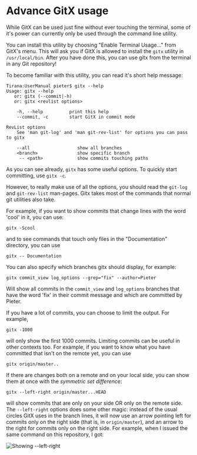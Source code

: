 Advance GitX usage
==================

While GitX can be used just fine without ever touching the terminal, some of
it's power can currently only be used through the command line utility.

You can install this utility by choosing "Enable Terminal Usage…" from GitX's menu. This will ask you if GitX is allowed to install the `gitx` utility in `/usr/local/bin`. After you have done this, you can use gitx from the terminal in any Git repository!

To become familiar with this utility, you can read it's short help message:

	Tirana:UserManual pieter$ gitx --help
	Usage: gitx --help
	   or: gitx (--commit|-h)
	   or: gitx <revlist options>

		-h, --help          print this help
		--commit, -c        start GitX in commit mode

	RevList options
		See 'man git-log' and 'man git-rev-list' for options you can pass to gitx

		--all                  show all branches
		<branch>               show specific branch
		 -- <path>             show commits touching paths

As you can see already, `gitx` has some useful options. To quickly start committing, use `gitx -c`.

However, to really make use of all the options, you should read the `git-log` and `git-rev-list` man-pages. Gitx takes most of the commands that normal git utilities also take.

For example, if you want to show commits that change lines with the word 'cool' in it, you can use:

	gitx -Scool

and to see commands that touch only files in the "Documentation" directory, you can use

	gitx -- Documentation

You can also specify which branches gitx should display, for example:

	gitx commit_view log_options --grep="fix" --author=Pieter

Will show all commits in the `commit_view` and `log_options` branches that have the word 'fix' in their commit message and which are committed by Pieter.

If you have a lot of commits, you can choose to limit the output. For example,

	gitx -1000

will only show the first 1000 commits. Limiting commits can be useful in other contexts too. For example, if you want to know what you have committed that isn't on the remote yet, you can use

	gitx origin/master..

If there are changes both on a remote and on your local side, you can show them at once with the _symmetric set difference_:

	gitx --left-right origin/master...HEAD

will show commits that are only on your side OR only on the remote side. The `--left-right` options does some other magic: instead of the usual circles GitX uses in the branch lines, it will now use an arrow pointing left for commits only on the right side (that is, in `origin/master`), and an arrow to the right for commits only on the right side. For example, when I issued the same command on this repository, I got:

![Showing --left-right](assets/images/left-right.png)